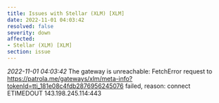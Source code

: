 ```yaml
---
title: Issues with Stellar (XLM) [XLM]
date: 2022-11-01 04:03:42
resolved: false
severity: down
affected:
- Stellar (XLM) [XLM]
section: issue
---
```


*2022-11-01 04:03:42* The gateway is unreachable: FetchError request to https://patrola.me/gateways/xlm/meta-info?tokenId=tti_181e08c4fdb2876956245076 failed, reason: connect ETIMEDOUT 143.198.245.114:443
